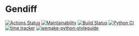# Gendiff

[![Actions Status](https://github.com/ramilabd/python-project-lvl2/workflows/hexlet-check/badge.svg)](https://github.com/ramilabd/python-project-lvl2/actions)
[![Maintainability](https://api.codeclimate.com/v1/badges/721080dd6da4bae85e5d/maintainability)](https://codeclimate.com/github/ramilabd/python-project-lvl2/maintainability)
[![Build Status](https://travis-ci.com/ramilabd/python-project-lvl2.svg?branch=main)](https://travis-ci.com/ramilabd/python-project-lvl2)
[![Python CI](https://github.com/ramilabd/python-project-lvl2/actions/workflows/python-ci.yml/badge.svg?branch=main)](https://github.com/ramilabd/python-project-lvl2/actions/workflows/python-ci.yml)
[![time tracker](https://wakatime.com/badge/github/ramilabd/python-project-lvl2.svg)](https://wakatime.com/badge/github/ramilabd/python-project-lvl2)
[![wemake-python-styleguide](https://img.shields.io/badge/style-wemake-000000.svg)](https://github.com/wemake-services/wemake-python-styleguide)
